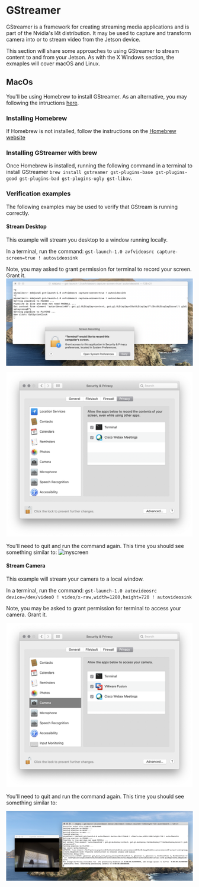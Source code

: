 # GStreamer
GStreamer is a framework for creating streaming media applications and is part of the Nvidia's l4t distribution.  It may be used to capture and transform camera into or to stream video from the Jetson device.

This section will share some approaches to using GStreamer to stream content to and from your Jetson.  As with the X Windows section, the exmaples will cover macOS and Linux.


## MacOs
You'll be using Homebrew to install GStreamer.  As an alternative, you may following the intructions [here](https://gstreamer.freedesktop.org/documentation/installing/on-mac-osx.html?gi-language=c).

### Installing Homebrew
If Homebrew is not installed, follow the instructions on the [Homebrew website](https://brew.sh)

### Installing GStreamer with brew
Once Homebrew is installed, running the following command in a terminal to install GStreamer `brew install gstreamer gst-plugins-base gst-plugins-good gst-plugins-bad gst-plugins-ugly gst-libav`.

### Verification examples
The following examples may be used to verify that GStream is running correctly.
#### Stream Desktop
This example will stream you desktop to a window running locally.

In a terminal, run the command: `gst-launch-1.0 avfvideosrc capture-screen=true ! autovideosink`

Note, you may asked to grant permission for terminal to record your screen.  Grant it.
![request](images/screen.png)

![permissions](images/permissionsSet.png)

You'll need to quit and run the command again.  This time you should see something similar to:
![myscreen](images/myscreen.png)

#### Stream Camera
This example will stream your camera to a local window.

In a terminal, run the command: `gst-launch-1.0 autovideosrc device=/dev/video0 ! video/x-raw,width=1280,height=720 ! autovideosink`

Note, you may  be asked to grant permission for terminal to access your camera.  Grant it.

![permissions](images/camera.png)

You'll need to quit and run the command again.  This time you should see something similar to:

![working camera](images/runningcamera.png)

